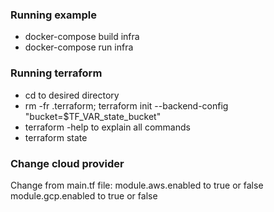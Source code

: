 ### Running example
* docker-compose build infra
* docker-compose run infra

### Running terraform 
* cd to desired directory
* rm -fr .terraform; terraform init --backend-config "bucket=$TF_VAR_state_bucket"
* terraform -help to explain all commands
* terraform state


### Change cloud provider
Change from main.tf file:
module.aws.enabled to true or false
module.gcp.enabled to true or false


